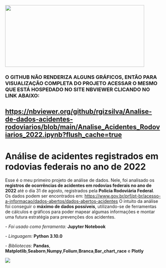 
<img src="https://www2.ifal.edu.br/campus/maceio/noticias/diretoria-de-ensino-promove-reuniao-com-pais-e-responsaveis/atencao.png/@@images/image.png" height="200" width="450"/>

### O GITHUB NÃO RENDERIZA ALGUNS GRÁFICOS, ENTÃO PARA VISUALIZAÇÃO COMPLETA DO PROJETO ACESSAR O MESMO QUE ESTÁ HOSPEDADO NO SITE NBVIEWER CLICANDO NO LINK ABAIXO:

https://nbviewer.org/github/rgizsilva/Analise-de-dados-acidentes-rodoviarios/blob/main/Analise_Acidentes_Rodoviarios_2022.ipynb?flush_cache=true
-----

# Análise de acidentes registrados em rodovias federais no ano de 2022

Esse é o meu primeiro projeto de análise de dados. Nele, foi analisado os **registros de ocorrências de acidentes em rodovias federais no ano de 2022** até o dia 31 de agosto, registrados pela **Policia Rodoviária Federal**. Os dados podem ser encontrados em: https://www.gov.br/prf/pt-br/acesso-a-informacao/dados-abertos/dados-abertos-acidentes
O intuito da análise foi conseguir o **máximo de dados possíveis**, utilizando-se de ferramentas de cálculos e gráficos para poder mapear algumas informações e montar uma futura estratégia para prevenções dos acidentes. 

*- Foi usado como ferramenta:* **Jupyter Notebook**

*- Linguagem:* **Python 3.10.0**

*- Bibliotecas:* **Pandas**, **Matplotlib**,**Seaborn**,**Numpy**,**Folium**,**Branca**,**Bar_chart_race** e **Plotly**

[![](https://img.shields.io/badge/Linkedin-Reginaldo-blue )](https://www.linkedin.com/in/rgiz/)
